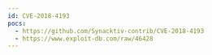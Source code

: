 ```yaml
---
id: CVE-2018-4193
pocs:
  - https://github.com/Synacktiv-contrib/CVE-2018-4193
  - https://www.exploit-db.com/raw/46428
---
```

